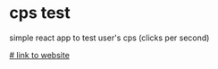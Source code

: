 # cps test

simple react app to test user's cps (clicks per second)

[# link to website](https://cps-test-mcn7712mz-apolyeti.vercel.app/)
